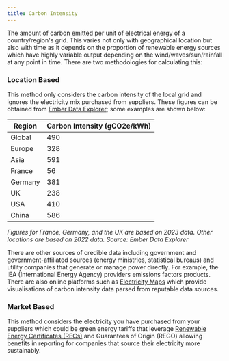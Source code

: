 ```yaml
---
title: Carbon Intensity
---
```


The amount of carbon emitted per unit of electrical energy of a country/region's grid. This varies not only with geographical location but also with time as it depends on the proportion of renewable energy sources which have highly variable output depending on the wind/waves/sun/rainfall at any point in time. There are two methodologies for calculating this:

### Location Based
This method only considers the carbon intensity of the local grid and ignores the electricity mix purchased from suppliers. These figures can be obtained from [Ember Data Explorer](https://ember-climate.org/data/data-tools/data-explorer/); some examples are shown below:

| Region             | Carbon Intensity (gCO2e/kWh)   |
| ------------------ | ------------------------------ |
| Global             | 490                            | 
| Europe             | 328                            | 
| Asia               | 591                            | 
| France             | 56                             | 
| Germany            | 381                            | 
| UK                 | 238                            | 
| USA                | 410                            | 
| China              | 586                            | 

*Figures for France, Germany, and the UK are based on 2023 data. Other locations are based on 2022 data. Source: Ember Data Explorer*

There are other sources of credible data including government and government-affiliated sources (energy ministries, statistical bureaus) and utility companies that generate or manage power directly. For example, the IEA (International Energy Agency) providers emissions factors products. There are also online platforms such as [Electricity Maps](https://app.electricitymaps.com/map) which provide visualisations of carbon intensity data parsed from reputable data sources. 

### Market Based
This method considers the electricity you have purchased from your suppliers which could be green energy tariffs that leverage [Renewable Energy Certificates (RECs)](#renewable-energy-certificates-recs) and Guarantees of Origin (REGO) allowing benefits in reporting for companies that source their electricity more sustainably.
